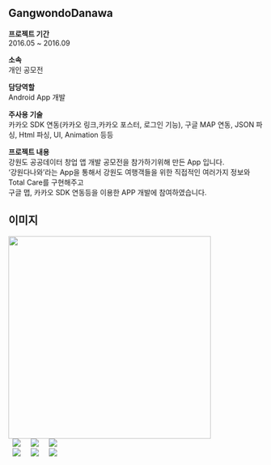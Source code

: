 ## GangwondoDanawa
  
  
**프로젝트 기간**  
2016.05 ~ 2016.09

**소속**  
개인 공모전
  
**담당역할**  
Android App 개발  

**주사용 기술**  
카카오 SDK 연동(카카오 링크,카카오 포스터, 로그인 기능), 구글 MAP 연동, JSON 파싱, Html 파싱, UI, Animation 등등  
  
  
**프로젝트 내용**  
강원도 공공데이터 창업 앱 개발 공모전을 참가하기위해 만든 App 입니다.   
‘강원다나와’라는 App을 통해서 강원도 여행객들을 위한 직접적인 여러가지 정보와 Total Care를 구현해주고  
구글 맵, 카카오 SDK 연동등을 이용한 APP 개발에 참여하였습니다.

## 이미지  

<img src="https://user-images.githubusercontent.com/23161645/72783875-c951c280-3c6a-11ea-85fc-a3593db1ee25.png" width="400">  
<div>
  <img src="https://user-images.githubusercontent.com/23161645/72784267-cc00e780-3c6b-11ea-92c2-7b7c1bdefa51.png" hspace=8>
  <img src="https://user-images.githubusercontent.com/23161645/72784620-94466f80-3c6c-11ea-853c-869adc7299ca.png" hspace=8>
  <img src="https://user-images.githubusercontent.com/23161645/72784353-f8b4ff00-3c6b-11ea-8486-eff71898f6e2.png" hspace=8>
</div>
<div>
  <img src="https://user-images.githubusercontent.com/23161645/72785032-90671d00-3c6d-11ea-81bc-caab78e1ef12.png" hspace=8>
  <img src="https://user-images.githubusercontent.com/23161645/72784926-50a03580-3c6d-11ea-8a65-80858ba8b3dd.png" hspace=8>
  <img src="https://user-images.githubusercontent.com/23161645/72784994-775e6c00-3c6d-11ea-8a9d-1a5d398107cd.png" hspace=8>
</div>


